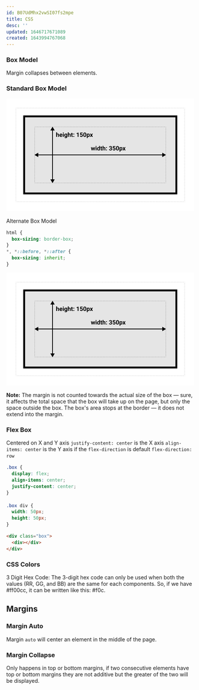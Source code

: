 ```yaml
---
id: B07UdMhx2vwSI07fs2mpe
title: CSS
desc: ''
updated: 1646717671089
created: 1643994767068
---
```

### Box Model

Margin collapses between elements.

### Standard Box Model

![Standard Box Model](/assets/images/2022-02-04-09-19-24.png)

Alternate Box Model

```CSS
html {
  box-sizing: border-box;
}
*, *::before, *::after {
  box-sizing: inherit;
}
```

![Alternate Box Model](/assets/images/2022-02-04-09-19-24.png)

**Note:** The margin is not counted towards the actual size of the box — sure, it affects the total space that the box will take up on the page, but only the space outside the box. The box's area stops at the border — it does not extend into the margin.

### Flex Box

Centered on X and Y axis `justify-content: center` is the X axis `align-items: center` is the Y axis if the `flex-direction` is default `flex-direction: row`

```CSS
.box {
  display: flex;
  align-items: center;
  justify-content: center;
}

.box div {
  width: 50px;
  height: 50px;
}
```

```HTML
<div class="box">
  <div></div>
</div>
```

### CSS Colors

3 Digit Hex Code: The 3-digit hex code can only be used when both the values (RR, GG, and BB) are the same for each components. So, if we have #ff00cc, it can be written like this: #f0c.

## Margins

### Margin Auto

Margin `auto` will center an element in the middle of the page.

### Margin Collapse

Only happens in top or bottom margins, if two consecutive elements have top or bottom margins they are not additive but the greater of the two will be displayed.
